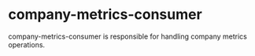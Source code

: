 # company-metrics-consumer
company-metrics-consumer is responsible for handling company metrics operations.
